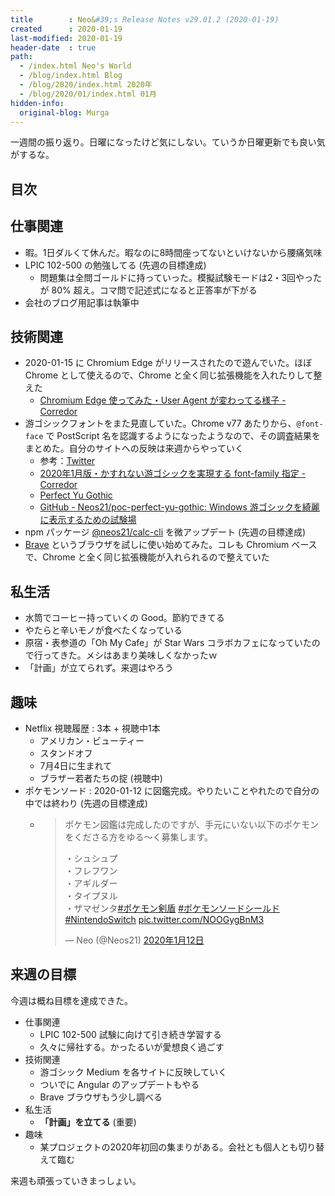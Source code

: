 ```yaml
---
title        : Neo&#39;s Release Notes v29.01.2 (2020-01-19)
created      : 2020-01-19
last-modified: 2020-01-19
header-date  : true
path:
  - /index.html Neo's World
  - /blog/index.html Blog
  - /blog/2020/index.html 2020年
  - /blog/2020/01/index.html 01月
hidden-info:
  original-blog: Murga
---
```


一週間の振り返り。日曜になったけど気にしない。ていうか日曜更新でも良い気がするな。

## 目次

## 仕事関連

- 暇。1日ダルくて休んだ。暇なのに8時間座ってないといけないから腰痛気味
- LPIC 102-500 の勉強してる (先週の目標達成)
  - 問題集は全問ゴールドに持っていった。模擬試験モードは2・3回やったが 80% 超え。コマ問で記述式になると正答率が下がる
- 会社のブログ用記事は執筆中

## 技術関連

- 2020-01-15 に Chromium Edge がリリースされたので遊んでいた。ほぼ Chrome として使えるので、Chrome と全く同じ拡張機能を入れたりして整えた
  - [Chromium Edge 使ってみた・User Agent が変わってる様子 - Corredor](http://neos21.hatenablog.com/entry/2020/01/16/230556)
- 游ゴシックフォントをまた見直していた。Chrome v77 あたりから、`@font-face` で PostScript 名を認識するようになったようなので、その調査結果をまとめた。自分のサイトへの反映は来週からやっていく
  - 参考：[Twitter](https://mobile.twitter.com/_tsmd/status/1181756362553839616?s=21)
  - [2020年1月版・かすれない游ゴシックを実現する font-family 指定 - Corredor](http://neos21.hatenablog.com/entry/2020/01/17/235932)
  - [Perfect Yu Gothic](https://neos21.github.io/poc-perfect-yu-gothic/index.html)
  - [GitHub - Neos21/poc-perfect-yu-gothic: Windows 游ゴシックを綺麗に表示するための試験場](https://github.com/Neos21/poc-perfect-yu-gothic)
- npm パッケージ [@neos21/calc-cli](https://www.npmjs.com/package/@neos21/calc-cli) を微アップデート (先週の目標達成)
- [Brave](https://brave.com/ja/) というブラウザを試しに使い始めてみた。コレも Chromium ベースで、Chrome と全く同じ拡張機能が入れられるので整えていた

## 私生活

- 水筒でコーヒー持っていくの Good。節約できてる
- やたらと辛いモノが食べたくなっている
- 原宿・表参道の「Oh My Cafe」が Star Wars コラボカフェになっていたので行ってきた。メシはあまり美味しくなかったｗ
- 「計画」が立てられず。来週はやろう

## 趣味

- Netflix 視聴履歴 : 3本 + 視聴中1本
  - アメリカン・ビューティー
  - スタンドオフ
  - 7月4日に生まれて
  - ブラザー若者たちの掟 (視聴中)
- ポケモンソード : 2020-01-12 に図鑑完成。やりたいことやれたので自分の中では終わり (先週の目標達成)
  - > ポケモン図鑑は完成したのですが、手元にいない以下のポケモンをくださる方をゆる〜く募集します。
    > 
    > ・シュシュプ  
    > ・フレフワン  
    > ・アギルダー  
    > ・タイプヌル  
    > ・ザマゼンタ[#ポケモン剣盾](https://twitter.com/hashtag/%E3%83%9D%E3%82%B1%E3%83%A2%E3%83%B3%E5%89%A3%E7%9B%BE?src=hash&ref_src=twsrc%5Etfw) [#ポケモンソードシールド](https://twitter.com/hashtag/%E3%83%9D%E3%82%B1%E3%83%A2%E3%83%B3%E3%82%BD%E3%83%BC%E3%83%89%E3%82%B7%E3%83%BC%E3%83%AB%E3%83%89?src=hash&ref_src=twsrc%5Etfw) [#NintendoSwitch](https://twitter.com/hashtag/NintendoSwitch?src=hash&ref_src=twsrc%5Etfw) [pic.twitter.com/NOOGygBnM3](https://t.co/NOOGygBnM3)
    >
    > — Neo (@Neos21) [2020年1月12日](https://twitter.com/Neos21/status/1216362653578186753?ref_src=twsrc%5Etfw)

## 来週の目標

今週は概ね目標を達成できた。

- 仕事関連
  - LPIC 102-500 試験に向けて引き続き学習する
  - 久々に帰社する。かったるいが愛想良く過ごす
- 技術関連
  - 游ゴシック Medium を各サイトに反映していく
  - ついでに Angular のアップデートもやる
  - Brave ブラウザもう少し調べる
- 私生活
  - __「計画」を立てる__ (重要)
- 趣味
  - 某プロジェクトの2020年初回の集まりがある。会社とも個人とも切り替えて臨む

来週も頑張っていきまっしょい。
